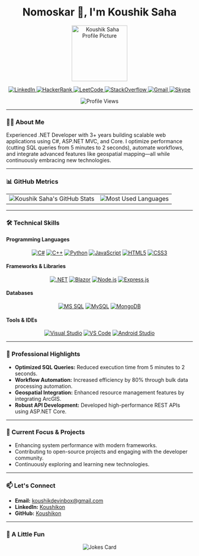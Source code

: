 <h1 align="center">Nomoskar 🙏, I'm Koushik Saha</h1>

<!-- Profile Picture -->
<p align="center">
  <img src="https://github.com/Koushikon.png" width="150" height="150" alt="Koushik Saha Profile Picture"/>
</p>

<!-- Social Links -->
<p align="center">
  <a href="https://linkedin.com/in/koushikon">
    <img alt="LinkedIn" src="https://img.shields.io/badge/LinkedIn-0A66C2?style=for-the-badge&logo=linkedin&logoColor=white"/>
  </a>
  <a href="https://www.hackerrank.com/profile/koushikaask">
    <img alt="HackerRank" src="https://img.shields.io/badge/-Hackerrank-2EC866?style=for-the-badge&logo=HackerRank&logoColor=white"/>
  </a>
  <a href="https://leetcode.com/u/koushikon/">
    <img alt="LeetCode" src="https://img.shields.io/badge/LeetCode-000000?style=for-the-badge&logo=LeetCode&logoColor=#d16c06"/>
  </a>
  <a href="https://stackoverflow.com/users/17294559/koushikon">
    <img alt="StackOverflow" src="https://img.shields.io/badge/StackOverflow-1877F2?style=for-the-badge&logo=StackOverflow&logoColor=white"/>
  </a>
  <a href="mailto:koushikdevinbox@gmail.com">
    <img alt="Gmail" src="https://img.shields.io/badge/Gmail-D14836?style=for-the-badge&logo=gmail&logoColor=white"/>
  </a>
  <a href="https://join.skype.com/invite/v8NVmYLxCuxV">
    <img alt="Skype" src="https://img.shields.io/badge/Skype-00AFF0?style=for-the-badge&logo=Skype&logoColor=white"/>
  </a>
</p>

<!-- Visitor Badge -->
<p align="center">
  <img src="https://komarev.com/ghpvc/?username=Koushikon" alt="Profile Views"/>
</p>

---

### 👨‍💻 About Me
Experienced .NET Developer with 3+ years building scalable web applications using C#, ASP.NET MVC, and Core. I optimize performance (cutting SQL queries from 5 minutes to 2 seconds), automate workflows, and integrate advanced features like geospatial mapping—all while continuously embracing new technologies.

---

### 📊 GitHub Metrics

<div align="center">
  <table>
    <tr>
      <td>
        <!-- GitHub Stats -->
        <img 
          src="https://github-readme-stats.vercel.app/api?username=Koushikon&theme=radical&show_icons=true" 
          alt="Koushik Saha's GitHub Stats" 
          style="max-width: 100%; height: auto;" 
        />
      </td>
      <td>
        <!-- Most Used Languages -->
        <img 
          src="https://github-readme-stats.vercel.app/api/top-langs/?username=Koushikon&layout=compact&theme=radical&hide=css,qmake,makefile&langs_count=8" 
          alt="Most Used Languages" 
          style="max-width: 100%; height: auto;" 
        />
      </td>
    </tr>
  </table>
</div>



---

### 🛠️ Technical Skills

#### Programming Languages
<p align="center">
  <a href="#"><img alt="C#" src="https://img.shields.io/badge/C%23-239120?style=for-the-badge&logo=c-sharp&logoColor=white"/></a>
  <a href="#"><img alt="C++" src="https://img.shields.io/badge/C%2B%2B-00599C?style=for-the-badge&logo=c%2B%2B&logoColor=white"/></a>
  <a href="#"><img alt="Python" src="https://img.shields.io/badge/Python-14354C?style=for-the-badge&logo=python&logoColor=white"/></a>
  <a href="#"><img alt="JavaScript" src="https://img.shields.io/badge/JavaScript-323330?style=for-the-badge&logo=javascript&logoColor=white"/></a>
  <a href="#"><img alt="HTML5" src="https://img.shields.io/badge/HTML5-E34F26?style=for-the-badge&logo=html5&logoColor=white"/></a>
  <a href="#"><img alt="CSS3" src="https://img.shields.io/badge/CSS3-1572B6?style=for-the-badge&logo=css3&logoColor=white"/></a>
</p>

#### Frameworks & Libraries
<p align="center">
  <a href="#"><img alt=".NET" src="https://img.shields.io/badge/.NET-5C2D91?style=for-the-badge&logo=.net&logoColor=white"/></a>
  <a href="#"><img alt="Blazor" src="https://img.shields.io/badge/Blazor-5C2D91?style=for-the-badge&logo=blazor&logoColor=white"/></a>
  <a href="#"><img alt="Node.js" src="https://img.shields.io/badge/Node.js-43853D?style=for-the-badge&logo=node.js&logoColor=white"/></a>
  <a href="#"><img alt="Express.js" src="https://img.shields.io/badge/Express.js-404D59?style=for-the-badge&logoColor=white"/></a>
</p>

#### Databases
<p align="center">
  <a href="#"><img alt="MS SQL" src="https://img.shields.io/badge/Microsoft%20SQL%20Server-CC2927?style=for-the-badge&logo=microsoft%20sql%20server&logoColor=white"/></a>
  <a href="#"><img alt="MySQL" src="https://img.shields.io/badge/MySQL-005C84?style=for-the-badge&logo=mysql&logoColor=white"/></a>
  <a href="#"><img alt="MongoDB" src="https://img.shields.io/badge/MongoDB-4EA94B?style=for-the-badge&logo=mongodb&logoColor=white"/></a>
</p>

#### Tools & IDEs
<p align="center">
  <a href="#"><img alt="Visual Studio" src="https://img.shields.io/badge/Visual_Studio-5C2D91?style=for-the-badge&logo=visual%20studio&logoColor=white"/></a>
  <a href="#"><img alt="VS Code" src="https://img.shields.io/badge/Visual_Studio_Code-0078D4?style=for-the-badge&logo=visual%20studio%20code&logoColor=white"/></a>
  <a href="#"><img alt="Android Studio" src="https://img.shields.io/badge/Android_Studio-3DDC84?style=for-the-badge&logo=android-studio&logoColor=white"/></a>
</p>

---

### 💼 Professional Highlights
- **Optimized SQL Queries:** Reduced execution time from 5 minutes to 2 seconds.
- **Workflow Automation:** Increased efficiency by 80% through bulk data processing automation.
- **Geospatial Integration:** Enhanced resource management features by integrating ArcGIS.
- **Robust API Development:** Developed high-performance REST APIs using ASP.NET Core.

---

### 🚀 Current Focus & Projects
- Enhancing system performance with modern frameworks.
- Contributing to open-source projects and engaging with the developer community.
- Continuously exploring and learning new technologies.

---

### 📫 Let's Connect
- **Email:** [koushikdevinbox@gmail.com](mailto:koushikdevinbox@gmail.com)
- **LinkedIn:** [Koushikon](https://linkedin.com/in/koushikon)
- **GitHub:** [Koushikon](https://github.com/Koushikon)

---

### 🤡 A Little Fun
<p align="center">
  <img src="https://readme-jokes.vercel.app/api" alt="Jokes Card"/>
</p>
